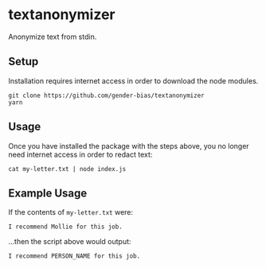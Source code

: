 # textanonymizer
Anonymize text from stdin.

## Setup

Installation requires internet access in order to download the node modules.

```
git clone https://github.com/gender-bias/textanonymizer
yarn
```

## Usage

Once you have installed the package with the steps above, you no longer need internet access in order to redact text:

```
cat my-letter.txt | node index.js
```

## Example Usage

If the contents of `my-letter.txt` were:

```
I recommend Mollie for this job.
```

...then the script above would output:

```
I recommend PERSON_NAME for this job.
```
